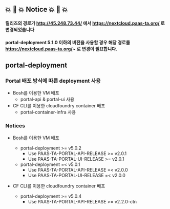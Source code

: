 ## 💥 🚨 💥 Notice 💥 🚨 💥
#### 릴리즈의 경로가 http://45.248.73.44/ 에서 https://nextcloud.paas-ta.org/ 로 변경되었습니다  
#### portal-deployment 5.1.0 이하의 버전을 사용할 경우 해당 경로를 https://nextcloud.paas-ta.org/~ 로 변경이 필요합니다.

## portal-deployment   

### Portal 배포 방식에 따른 deployment 사용
- Bosh를 이용한 VM 배포
  - portal-api & portal-ui 사용
- CF CLI를 이용한 cloudfoundry container 배포
  - portal-container-infra 사용

### Notices   
- Bosh를 이용한 VM 배포
  - portal-deployment >= v5.0.2   
    - Use PAAS-TA-PORTAL-API-RELEASE >= v2.0.1     
    - Use PAAS-TA-PORTAL-UI-RELEASE >= v2.0.1    
  - portal-deployment =< v5.0.1   
    - Use PAAS-TA-PORTAL-API-RELEASE =< v2.0.0      
    - Use PAAS-TA-PORTAL-UI-RELEASE =< v2.0.0    
    
- CF CLI를 이용한 cloudfoundry container 배포
  - portal-deployment >= v5.0.4  
    - Use PAAS-TA-PORTAL-API-RELEASE >= v2.2.0-ctn
